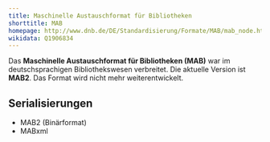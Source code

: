 ```yaml
---
title: Maschinelle Austauschformat für Bibliotheken
shorttitle: MAB
homepage: http://www.dnb.de/DE/Standardisierung/Formate/MAB/mab_node.html
wikidata: Q1906834
---
```


Das **Maschinelle Austauschformat für Bibliotheken (MAB)** war im
deutschsprachigen Bibliothekswesen verbreitet. Die aktuelle Version ist
**MAB2**. Das Format wird nicht mehr weiterentwickelt.

## Serialisierungen

* MAB2 (Binärformat)
* MABxml
